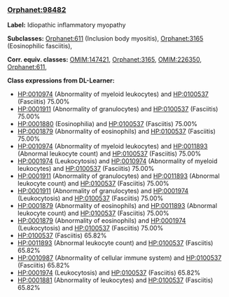 
### [Orphanet:98482](http://www.orpha.net/ORDO/Orphanet_98482)
**Label:** Idiopathic inflammatory myopathy

**Subclasses:** [Orphanet:611](http://www.orpha.net/ORDO/Orphanet_611) (Inclusion body myositis), [Orphanet:3165](http://www.orpha.net/ORDO/Orphanet_3165) (Eosinophilic fasciitis), 

**Corr. equiv. classes:** [OMIM:147421](http://purl.obolibrary.org/obo/OMIM_147421), [Orphanet:3165](http://www.orpha.net/ORDO/Orphanet_3165), [OMIM:226350](http://purl.obolibrary.org/obo/OMIM_226350), [Orphanet:611](http://www.orpha.net/ORDO/Orphanet_611), 

**Class expressions from DL-Learner:**

- [HP:0010974](http://purl.obolibrary.org/obo/HP_0010974) (Abnormality of myeloid leukocytes) and [HP:0100537](http://purl.obolibrary.org/obo/HP_0100537) (Fasciitis) 75.00%
- [HP:0001911](http://purl.obolibrary.org/obo/HP_0001911) (Abnormality of granulocytes) and [HP:0100537](http://purl.obolibrary.org/obo/HP_0100537) (Fasciitis) 75.00%
- [HP:0001880](http://purl.obolibrary.org/obo/HP_0001880) (Eosinophilia) and [HP:0100537](http://purl.obolibrary.org/obo/HP_0100537) (Fasciitis) 75.00%
- [HP:0001879](http://purl.obolibrary.org/obo/HP_0001879) (Abnormality of eosinophils) and [HP:0100537](http://purl.obolibrary.org/obo/HP_0100537) (Fasciitis) 75.00%
- [HP:0010974](http://purl.obolibrary.org/obo/HP_0010974) (Abnormality of myeloid leukocytes) and [HP:0011893](http://purl.obolibrary.org/obo/HP_0011893) (Abnormal leukocyte count) and [HP:0100537](http://purl.obolibrary.org/obo/HP_0100537) (Fasciitis) 75.00%
- [HP:0001974](http://purl.obolibrary.org/obo/HP_0001974) (Leukocytosis) and [HP:0010974](http://purl.obolibrary.org/obo/HP_0010974) (Abnormality of myeloid leukocytes) and [HP:0100537](http://purl.obolibrary.org/obo/HP_0100537) (Fasciitis) 75.00%
- [HP:0001911](http://purl.obolibrary.org/obo/HP_0001911) (Abnormality of granulocytes) and [HP:0011893](http://purl.obolibrary.org/obo/HP_0011893) (Abnormal leukocyte count) and [HP:0100537](http://purl.obolibrary.org/obo/HP_0100537) (Fasciitis) 75.00%
- [HP:0001911](http://purl.obolibrary.org/obo/HP_0001911) (Abnormality of granulocytes) and [HP:0001974](http://purl.obolibrary.org/obo/HP_0001974) (Leukocytosis) and [HP:0100537](http://purl.obolibrary.org/obo/HP_0100537) (Fasciitis) 75.00%
- [HP:0001879](http://purl.obolibrary.org/obo/HP_0001879) (Abnormality of eosinophils) and [HP:0011893](http://purl.obolibrary.org/obo/HP_0011893) (Abnormal leukocyte count) and [HP:0100537](http://purl.obolibrary.org/obo/HP_0100537) (Fasciitis) 75.00%
- [HP:0001879](http://purl.obolibrary.org/obo/HP_0001879) (Abnormality of eosinophils) and [HP:0001974](http://purl.obolibrary.org/obo/HP_0001974) (Leukocytosis) and [HP:0100537](http://purl.obolibrary.org/obo/HP_0100537) (Fasciitis) 75.00%
- [HP:0100537](http://purl.obolibrary.org/obo/HP_0100537) (Fasciitis) 65.82%
- [HP:0011893](http://purl.obolibrary.org/obo/HP_0011893) (Abnormal leukocyte count) and [HP:0100537](http://purl.obolibrary.org/obo/HP_0100537) (Fasciitis) 65.82%
- [HP:0010987](http://purl.obolibrary.org/obo/HP_0010987) (Abnormality of cellular immune system) and [HP:0100537](http://purl.obolibrary.org/obo/HP_0100537) (Fasciitis) 65.82%
- [HP:0001974](http://purl.obolibrary.org/obo/HP_0001974) (Leukocytosis) and [HP:0100537](http://purl.obolibrary.org/obo/HP_0100537) (Fasciitis) 65.82%
- [HP:0001881](http://purl.obolibrary.org/obo/HP_0001881) (Abnormality of leukocytes) and [HP:0100537](http://purl.obolibrary.org/obo/HP_0100537) (Fasciitis) 65.82%


